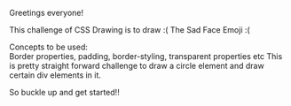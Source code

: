 Greetings everyone!

This challenge of CSS Drawing is to draw :( The Sad Face Emoji :(

Concepts to be used:  
Border properties, padding, border-styling, transparent properties etc 
This is pretty straight forward challenge to draw a circle element and draw certain div elements in it.

So buckle up and get started!!


